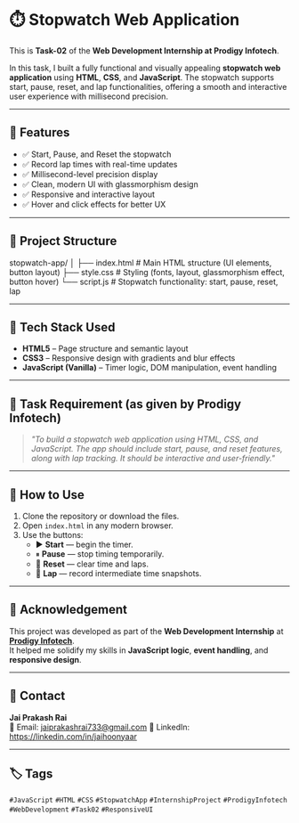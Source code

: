 # ⏱️ Stopwatch Web Application

This is **Task-02** of the **Web Development Internship at Prodigy Infotech**.

In this task, I built a fully functional and visually appealing **stopwatch web application** using **HTML**, **CSS**, and **JavaScript**. The stopwatch supports start, pause, reset, and lap functionalities, offering a smooth and interactive user experience with millisecond precision.

---

## 📌 Features

- ✅ Start, Pause, and Reset the stopwatch
- ✅ Record lap times with real-time updates
- ✅ Millisecond-level precision display
- ✅ Clean, modern UI with glassmorphism design
- ✅ Responsive and interactive layout
- ✅ Hover and click effects for better UX

---

## 📁 Project Structure

stopwatch-app/
│
├── index.html # Main HTML structure (UI elements, button layout)
├── style.css # Styling (fonts, layout, glassmorphism effect, button hover)
└── script.js # Stopwatch functionality: start, pause, reset, lap

---

## 🔧 Tech Stack Used

- **HTML5** – Page structure and semantic layout
- **CSS3** – Responsive design with gradients and blur effects
- **JavaScript (Vanilla)** – Timer logic, DOM manipulation, event handling

---

## 📝 Task Requirement (as given by Prodigy Infotech)

> *"To build a stopwatch web application using HTML, CSS, and JavaScript. The app should include start, pause, and reset features, along with lap tracking. It should be interactive and user-friendly."*

---

## 🚀 How to Use

1. Clone the repository or download the files.
2. Open `index.html` in any modern browser.
3. Use the buttons:
   - ▶ **Start** — begin the timer.
   - ⏸ **Pause** — stop timing temporarily.
   - 🔁 **Reset** — clear time and laps.
   - 🏁 **Lap** — record intermediate time snapshots.

---

## 🙌 Acknowledgement

This project was developed as part of the **Web Development Internship** at  
**[Prodigy Infotech](https://prodigyinfotech.dev/)**.  
It helped me solidify my skills in **JavaScript logic**, **event handling**, and **responsive design**.

---

## 📧 Contact

**Jai Prakash Rai**  
📩 Email: jaiprakashrai733@gmail.com
🔗 LinkedIn: https://linkedin.com/in/jaihoonyaar

---

## 🏷️ Tags

`#JavaScript` `#HTML` `#CSS` `#StopwatchApp` `#InternshipProject` `#ProdigyInfotech` `#WebDevelopment` `#Task02` `#ResponsiveUI`

